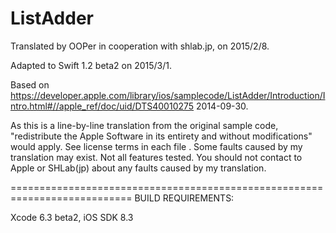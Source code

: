 # ListAdder

Translated by OOPer in cooperation with shlab.jp, on 2015/2/8.

Adapted to Swift 1.2 beta2 on 2015/3/1.

Based on
<https://developer.apple.com/library/ios/samplecode/ListAdder/Introduction/Intro.html#//apple_ref/doc/uid/DTS40010275>
2014-09-30.

As this is a line-by-line translation from the original sample code, "redistribute the Apple Software in its entirety and without modifications" would apply. See license terms in each file .
Some faults caused by my translation may exist. Not all features tested.
You should not contact to Apple or SHLab(jp) about any faults caused by my translation.

===========================================================================
BUILD REQUIREMENTS:

Xcode 6.3 beta2, iOS SDK 8.3

